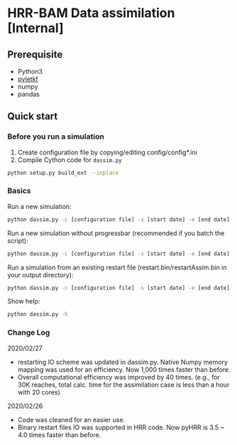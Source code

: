 # HRR-BAM Data assimilation [Internal]  

## Prerequisite
- Python3  
- [pyletkf](https://github.com/windsor718/pyletkf)  
- numpy  
- pandas  

## Quick start  
### Before you run a simulation  
1. Create configuration file by copying/editing config/config*.ini  
2. Compile Cython code for `dassim.py`  
```bash
python setup.py build_ext --inplace  
```
### Basics  
Run a new simulation:  
```bash
python dassim.py -c [configuration file] -s [start date] -e [end date]  -v
```
Run a new simulation without progressbar (recommended if you batch the script):  
```bash
python dassim.py -c [configuration file] -s [start date] -e [end date]  
```
Run a simulation from an existing restart file (restart.bin/restartAssim.bin in your output directory):  
```bash
python dassim.py -c [configuration file] -s [start date] -e [end date] --restart
```
Show help:
```bash
python dassim.py -h
```

### Change Log  
2020/02/27
- restarting IO scheme was updated in dassim.py. Native Numpy memory mapping was used for an efficiency. Now 1,000 times faster than before.
- Overall computational efficiency was improved by 40 times. (e.g., for 30K reaches, total calc. time for the assimilation case is less than a hour with 20 cores)  
  
2020/02/26  
- Code was cleaned for an easier use.  
- Binary restart files IO was supported in HRR code. Now pyHRR is 3.5 ~ 4.0 times faster than before.  
